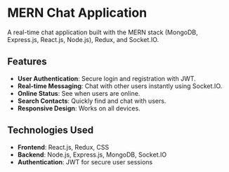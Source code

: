 # MERN Chat Application

A real-time chat application built with the MERN stack (MongoDB, Express.js, React.js, Node.js), Redux, and Socket.IO.

## Features
- **User Authentication**: Secure login and registration with JWT.
- **Real-time Messaging**: Chat with other users instantly using Socket.IO.
- **Online Status**: See when users are online.
- **Search Contacts**: Quickly find and chat with users.
- **Responsive Design**: Works on all devices.

## Technologies Used
- **Frontend**: React.js, Redux, CSS
- **Backend**: Node.js, Express.js, MongoDB, Socket.IO
- **Authentication**: JWT for secure user sessions
